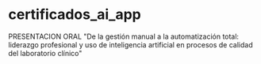 # certificados_ai_app
PRESENTACION ORAL "De la gestión manual a la automatización total: liderazgo profesional y uso de inteligencia artificial en procesos de calidad del laboratorio clínico" 
